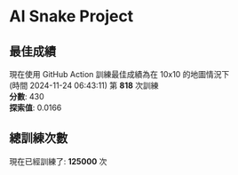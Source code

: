 
# AI Snake Project

## **最佳成績**
現在使用 GitHub Action 訓練最佳成績為在 10x10 的地圖情況下  
(時間 2024-11-24 06:43:11) 第 **818** 次訓練  
**分數**: 430  
**探索值**: 0.0166

## 總訓練次數
現在已經訓練了: **125000** 次
